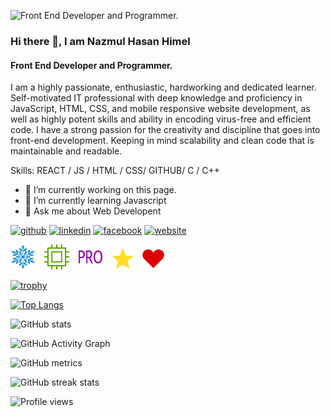 ![Front End Developer and Programmer.](https://media-exp1.licdn.com/dms/image/C5616AQEt5DXgakaSNA/profile-displaybackgroundimage-shrink_350_1400/0/1661941807206?e=1667433600&v=beta&t=1LMewGjgG9LB_sVgl5qV-IrZW6LL_3QB2luFf9Ve1jE)

### Hi there 👋, I am Nazmul Hasan Himel
#### Front End Developer and Programmer.

I am a highly passionate, enthusiastic, hardworking and dedicated learner. Self-motivated IT professional with deep knowledge and proficiency in JavaScript, HTML, CSS, and mobile responsive website development, as well as highly potent skills and ability in encoding virus-free and efficient code. I have a strong passion for the creativity and discipline that goes into front-end development. Keeping in mind scalability and clean code that is maintainable and readable.

Skills: REACT / JS / HTML / CSS/ GITHUB/ C / C++

- 🔭 I’m currently working on this page. 
- 🌱 I’m currently learning Javascript 
- 💬 Ask me about Web Developent 


[<img src='https://cdn.jsdelivr.net/npm/simple-icons@3.0.1/icons/github.svg' alt='github' height='40'>](https://github.com/Himel851)  [<img src='https://cdn.jsdelivr.net/npm/simple-icons@3.0.1/icons/linkedin.svg' alt='linkedin' height='40'>](https://www.linkedin.com/in/nazmulhimel96//)  [<img src='https://cdn.jsdelivr.net/npm/simple-icons@3.0.1/icons/facebook.svg' alt='facebook' height='40'>](https://www.facebook.com/nazmulhasan.himel)  [<img src='https://cdn.jsdelivr.net/npm/simple-icons@3.0.1/icons/icloud.svg' alt='website' height='40'>](https://nazmulhimel.netlify.app/)  

<a href='https://archiveprogram.github.com/'><img src='https://raw.githubusercontent.com/acervenky/animated-github-badges/master/assets/acbadge.gif' width='40' height='40'></a> <a href='https://docs.github.com/en/developers'><img src='https://raw.githubusercontent.com/acervenky/animated-github-badges/master/assets/devbadge.gif' width='40' height='40'></a> <a href='https://github.com/pricing'><img src='https://raw.githubusercontent.com/acervenky/animated-github-badges/master/assets/pro.gif' width='40' height='40'></a> <a href='https://stars.github.com/'><img src='https://raw.githubusercontent.com/acervenky/animated-github-badges/master/assets/starbadge.gif' width='35' height='35'></a> <a href='https://docs.github.com/en/github/supporting-the-open-source-community-with-github-sponsors'><img src='https://raw.githubusercontent.com/acervenky/animated-github-badges/master/assets/sponsorbadge.gif' width='35' height='35'></a> 

[![trophy](https://github-profile-trophy.vercel.app/?username=Himel851)](https://github.com/ryo-ma/github-profile-trophy)

[![Top Langs](https://github-readme-stats.vercel.app/api/top-langs/?username=Himel851)](https://github.com/anuraghazra/github-readme-stats)

![GitHub stats](https://github-readme-stats.vercel.app/api?username=Himel851&show_icons=true&count_private=true)  

![GitHub Activity Graph](https://activity-graph.herokuapp.com/graph?username=Himel851)  

![GitHub metrics](https://metrics.lecoq.io/Himel851)  

![GitHub streak stats](https://github-readme-streak-stats.herokuapp.com/?user=Himel851)  

![Profile views](https://gpvc.arturio.dev/Himel851)  
